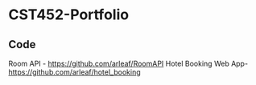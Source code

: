 # CST452-Portfolio

## Code
Room API - https://github.com/arleaf/RoomAPI
Hotel Booking Web App- https://github.com/arleaf/hotel_booking
